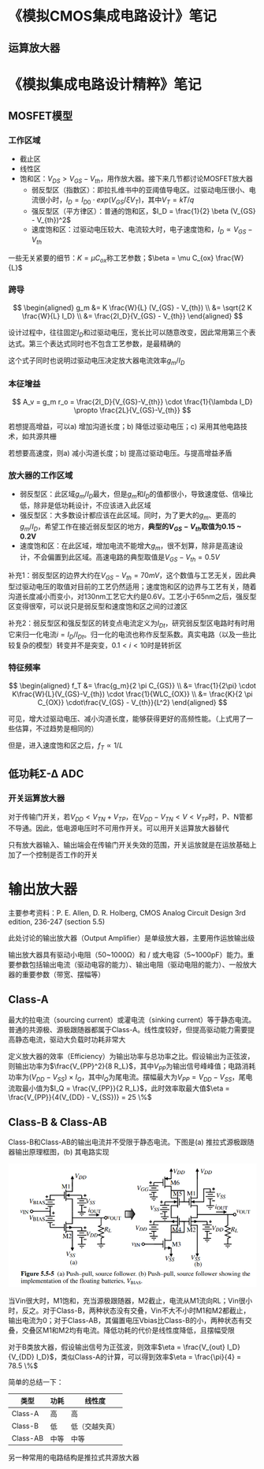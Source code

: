 # 《模拟CMOS集成电路设计》笔记

## 运算放大器



# 《模拟集成电路设计精粹》笔记

## MOSFET模型

### 工作区域

- 截止区
- 线性区
- 饱和区：$V_{DS} > V_{GS} - V_{th}$，用作放大器。接下来几节都讨论MOSFET放大器
  - 弱反型区（指数区）：即拉扎维书中的亚阈值导电区。过驱动电压很小、电流很小时，$I_D = I_{D0} \cdot exp(V_{GS} / \xi V_T)$，其中$V_T = kT/q$
  - 强反型区（平方律区）：普通的饱和区，$I_D = \frac{1}{2} \beta (V_{GS} - V_{th})^2$
  - 速度饱和区：过驱动电压较大、电流较大时，电子速度饱和，$I_D \propto V_{GS} - V_{th}$

一些无关紧要的细节：$K = \mu C_{ox}$称工艺参数；$\beta = \mu C_{ox} \frac{W}{L}$

### 跨导

$$
\begin{aligned}
g_m &= K \frac{W}{L} (V_{GS} - V_{th}) \\
    &= \sqrt{2 K \frac{W}{L} I_D} \\
    &= \frac{2I_D}{V_{GS} - V_{th}}
\end{aligned}
$$

设计过程中，往往固定$I_D$和过驱动电压，宽长比可以随意改变，因此常用第三个表达式。第三个表达式同时也不包含工艺参数，是最精确的

这个式子同时也说明过驱动电压决定放大器电流效率$g_m / I_D$

### 本征增益

$$
A_v = g_m r_o = \frac{2I_D}{V_{GS}-V_{th}} \cdot \frac{1}{\lambda I_D} \propto \frac{2L}{V_{GS}-V_{th}}
$$

若想提高增益，可以a) 增加沟道长度；b) 降低过驱动电压；c) 采用其他电路技术，如共源共栅

若想要高速度，则a) 减小沟道长度；b) 提高过驱动电压。与提高增益矛盾

### 放大器的工作区域 

- 弱反型区：此区域$g_m / I_D$最大，但是$g_m$和$I_D$的值都很小，导致速度低、信噪比低，除非是低功耗设计，不应该进入此区域
- 强反型区：大多数设计都应该在此区域。同时，为了更大的$g_m$、更高的$g_m / I_D$，希望工作在接近弱反型区的地方，**典型的$V_{GS} - V_{th}$取值为0.15 ~ 0.2V**
- 速度饱和区：在此区域，增加电流不能增大$g_m$，很不划算，除非是高速设计，不会偏置到此区域。高速电路的典型取值是$V_{GS}-V_{th} = 0.5V$

补充1：弱反型区的边界大约在$V_{GS} - V_{th} = 70mV$，这个数值与工艺无关，因此典型过驱动电压的取值对目前的工艺仍然适用；速度饱和区的边界与工艺有关，随着沟道长度减小而变小，对130nm工艺它大约是0.6V。工艺小于65nm之后，强反型区变得很窄，可以说只是弱反型和速度饱和区之间的过渡区

补充2：弱反型区和强反型区的转变点电流定义为$I_{Dt}$，研究弱反型区电路时有时用它来归一化电流$i = I_D / I_{Dt}$。归一化的电流也称作反型系数。真实电路（以及一些比较复杂的模型）转变并不是突变，$0.1 < i < 10$时是转折区

### 特征频率

$$
\begin{aligned}
f_T &= \frac{g_m}{2 \pi C_{GS}} \\
    &= \frac{1}{2\pi} \cdot K\frac{W}{L}(V_{GS}-V_{th}) \cdot \frac{1}{WLC_{OX}} \\
    &= \frac{K}{2 \pi C_{OX}} \cdot\frac{V_{GS} - V_{th}}{L^2}
\end{aligned}
$$

可见，增大过驱动电压、减小沟道长度，能够获得更好的高频性能。（上式用了一些估算，不过趋势是相同的）

但是，进入速度饱和区之后，$f_T \propto 1/L$

## 低功耗Σ-Δ ADC

### 开关运算放大器

对于传输门开关，若$V_{DD} < V_{TN} + V_{TP}$，在$V_{DD} - V_{TN} < V < V_{TP}$时，P、N管都不导通。因此，低电源电压时不可用作开关。可以用开关运算放大器替代

只有放大器输入、输出端会在传输门开关失效的范围，开关运放就是在运放基础上加了一个控制是否工作的开关

# 输出放大器

主要参考资料：P. E. Allen, D. R. Holberg, CMOS Analog Circuit Design 3rd edition, 236-247 (section 5.5)

此处讨论的输出放大器（Output Amplifier）是单级放大器，主要用作运放输出级

输出放大器具有驱动小电阻（50~1000Ω）和 / 或大电容（5~1000pF）能力。重要参数包括输出电流（驱动电容的能力）、输出电阻（驱动电阻的能力）、一般放大器的重要参数（带宽、摆幅等）

## Class-A

最大的拉电流（sourcing current）或灌电流（sinking current）等于静态电流。普通的共源极、源极跟随器都属于Class-A。线性度较好，但提高驱动能力需要提高静态电流，驱动大负载时功耗非常大

定义放大器的效率（Efficiency）为输出功率与总功率之比。假设输出为正弦波，则输出功率为$\frac{V_{PP}^2}{8 R_L}$，其中$V_{PP}$为输出信号峰峰值；电路消耗功率为$(V_{DD} - V_{SS}) \times I_Q$，其中$I_Q$为尾电流。摆幅最大为$V_{PP} = V_{DD} - V_{SS}$，尾电流取最小值为$I_Q = \frac{V_{PP}}{2 R_L}$，此时效率取最大值$\eta = \frac{V_{PP}}{4(V_{DD} - V_{SS})} = 25 \%$

## Class-B & Class-AB

Class-B和Class-AB的输出电流并不受限于静态电流。下图是(a) 推拉式源极跟随器输出原理框图，(b) 其电路实现

![](../images/analog_CMOS_push-pull_SF.png)

当Vin很大时，M1饱和，充当源极跟随器，M2截止，电流从M1流向RL；Vin很小时，反之。对于Class-B，两种状态没有交叠，Vin不大不小时M1和M2都截止，输出电流为0；对于Class-AB，其偏置电压Vbias比Class-B的小，两种状态有交叠，交叠区M1和M2均有电流。降低功耗的代价是线性度降低，且摆幅受限

对于B类放大器，假设输出信号为正弦波，则效率$\eta = \frac{V_{out} I_D}{V_{DD} I_D}$，类似Class-A的计算，可以得到效率$\eta = \frac{\pi}{4} = 78.5 \%$

简单的总结一下：

| 类型     | 功耗 | 线性度         |
| -------- | ---- | -------------- |
| Class-A  | 高   | 高             |
| Class-B  | 低   | 低（交越失真） |
| Class-AB | 中等 | 中等           |

另一种常用的电路结构是推拉式共源放大器